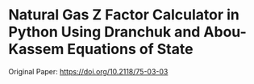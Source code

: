 # Natural Gas Z Factor Calculator in Python Using Dranchuk and Abou-Kassem Equations of State
Original Paper: https://doi.org/10.2118/75-03-03
